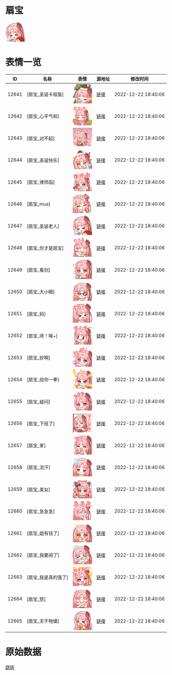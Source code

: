 # 扇宝

<img src="./cover.png" height="60" alt="cover" />

# 表情一览

|ID|名称|表情|源地址|修改时间|
|----|----|----|----|----|
|12641|[扇宝_圣诞卡祖笛]|<img src="./pic/012641_%5B扇宝_圣诞卡祖笛%5D.png" height="60" alt="圣诞卡祖笛"/>|[链接](https://i0.hdslb.com/bfs/garb/item/d894ad8a3918273c182ed421981afaaf119f6f05.png)|2022-12-22 18:40:06|
|12642|[扇宝_心平气和]|<img src="./pic/012642_%5B扇宝_心平气和%5D.png" height="60" alt="心平气和"/>|[链接](https://i0.hdslb.com/bfs/garb/item/bb5c0c06b20b12747783d5e245ccf097a0dc4a76.png)|2022-12-22 18:40:06|
|12643|[扇宝_对不起]|<img src="./pic/012643_%5B扇宝_对不起%5D.png" height="60" alt="对不起"/>|[链接](https://i0.hdslb.com/bfs/garb/item/82534bc467e4bc9f9edc40abcaa8157119d13494.png)|2022-12-22 18:40:06|
|12644|[扇宝_圣诞快乐]|<img src="./pic/012644_%5B扇宝_圣诞快乐%5D.png" height="60" alt="圣诞快乐"/>|[链接](https://i0.hdslb.com/bfs/garb/item/6e802b025b4f8ad12cd71bc1c0575576c0293d43.png)|2022-12-22 18:40:06|
|12645|[扇宝_律师函]|<img src="./pic/012645_%5B扇宝_律师函%5D.png" height="60" alt="律师函"/>|[链接](https://i0.hdslb.com/bfs/garb/item/dca3861f87e79f38014896cc609a79babb6a3347.png)|2022-12-22 18:40:06|
|12646|[扇宝_mua]|<img src="./pic/012646_%5B扇宝_mua%5D.png" height="60" alt="mua"/>|[链接](https://i0.hdslb.com/bfs/garb/item/494c27d6cbe3c35cf47732d41d8923d6701062f8.png)|2022-12-22 18:40:06|
|12647|[扇宝_圣诞老人]|<img src="./pic/012647_%5B扇宝_圣诞老人%5D.png" height="60" alt="圣诞老人"/>|[链接](https://i0.hdslb.com/bfs/garb/item/5ddd73d23a4f3f01e98b147dfbf54bb0d4bbb537.png)|2022-12-22 18:40:06|
|12648|[扇宝_你才是扇宝]|<img src="./pic/012648_%5B扇宝_你才是扇宝%5D.png" height="60" alt="你才是扇宝"/>|[链接](https://i0.hdslb.com/bfs/garb/item/b922722dcd4d69f6942752ca36fdfef051eb991a.png)|2022-12-22 18:40:06|
|12649|[扇宝_看剑]|<img src="./pic/012649_%5B扇宝_看剑%5D.png" height="60" alt="看剑"/>|[链接](https://i0.hdslb.com/bfs/garb/item/12ac274ef33e9d54399bacf17f5395ef8c175c94.png)|2022-12-22 18:40:06|
|12650|[扇宝_大小眼]|<img src="./pic/012650_%5B扇宝_大小眼%5D.png" height="60" alt="大小眼"/>|[链接](https://i0.hdslb.com/bfs/garb/item/e95faa002dce1b0cec97930a21b6b131a2a33ab3.png)|2022-12-22 18:40:06|
|12651|[扇宝_妈]|<img src="./pic/012651_%5B扇宝_妈%5D.png" height="60" alt="妈"/>|[链接](https://i0.hdslb.com/bfs/garb/item/26df98203f22bc1d2e99d65208fc308434677c3c.png)|2022-12-22 18:40:06|
|12652|[扇宝_啧！唉~]|<img src="./pic/012652_%5B扇宝_啧！唉~%5D.png" height="60" alt="啧！唉~"/>|[链接](https://i0.hdslb.com/bfs/garb/item/d069579b0342f9a3524913083034b57f51efe689.png)|2022-12-22 18:40:06|
|12653|[扇宝_妙啊]|<img src="./pic/012653_%5B扇宝_妙啊%5D.png" height="60" alt="妙啊"/>|[链接](https://i0.hdslb.com/bfs/garb/item/3cb2e07c49b5693f867af79f98bcc7b2fb41772f.png)|2022-12-22 18:40:06|
|12654|[扇宝_给你一拳]|<img src="./pic/012654_%5B扇宝_给你一拳%5D.png" height="60" alt="给你一拳"/>|[链接](https://i0.hdslb.com/bfs/garb/item/cae230be9e45c783e71cf5a3ff52ef310e3ba908.png)|2022-12-22 18:40:06|
|12655|[扇宝_疑问]|<img src="./pic/012655_%5B扇宝_疑问%5D.png" height="60" alt="疑问"/>|[链接](https://i0.hdslb.com/bfs/garb/item/8bf2731092a342e25cd98564750907e66915bfa4.png)|2022-12-22 18:40:06|
|12656|[扇宝_下班了]|<img src="./pic/012656_%5B扇宝_下班了%5D.png" height="60" alt="下班了"/>|[链接](https://i0.hdslb.com/bfs/garb/item/6ec7d7a4cfc55184128e17f2a9b3ce8444ba6453.png)|2022-12-22 18:40:06|
|12657|[扇宝_爹]|<img src="./pic/012657_%5B扇宝_爹%5D.png" height="60" alt="爹"/>|[链接](https://i0.hdslb.com/bfs/garb/item/95d7e44b9c445a1972b98aa10c29a1d6c20d9d98.png)|2022-12-22 18:40:06|
|12658|[扇宝_流汗]|<img src="./pic/012658_%5B扇宝_流汗%5D.png" height="60" alt="流汗"/>|[链接](https://i0.hdslb.com/bfs/garb/item/995c7559f1c44e4c60d75fa9a3252e10ad077fc3.png)|2022-12-22 18:40:06|
|12659|[扇宝_美女]|<img src="./pic/012659_%5B扇宝_美女%5D.png" height="60" alt="美女"/>|[链接](https://i0.hdslb.com/bfs/garb/item/79793d9fd69c52abe26f1a5eb3ba11c6ad00421b.png)|2022-12-22 18:40:06|
|12660|[扇宝_急急急]|<img src="./pic/012660_%5B扇宝_急急急%5D.png" height="60" alt="急急急"/>|[链接](https://i0.hdslb.com/bfs/garb/item/fe1d143df03575fe98b5f34fb69b3e71f27637ba.png)|2022-12-22 18:40:06|
|12661|[扇宝_姐有钱了]|<img src="./pic/012661_%5B扇宝_姐有钱了%5D.png" height="60" alt="姐有钱了"/>|[链接](https://i0.hdslb.com/bfs/garb/item/b417d0661c6ed8011fa83098bd107a444f8191a9.png)|2022-12-22 18:40:06|
|12662|[扇宝_我要闹了]|<img src="./pic/012662_%5B扇宝_我要闹了%5D.png" height="60" alt="我要闹了"/>|[链接](https://i0.hdslb.com/bfs/garb/item/893095edd3edb56fb192795a902a331a0d85e0ab.png)|2022-12-22 18:40:06|
|12663|[扇宝_我是真的饿了]|<img src="./pic/012663_%5B扇宝_我是真的饿了%5D.png" height="60" alt="我是真的饿了"/>|[链接](https://i0.hdslb.com/bfs/garb/item/48790434301ff25b8eeb995a21d87be9f850b3d8.png)|2022-12-22 18:40:06|
|12664|[扇宝_怒]|<img src="./pic/012664_%5B扇宝_怒%5D.png" height="60" alt="怒"/>|[链接](https://i0.hdslb.com/bfs/garb/item/3f22580575ea119a3879a47e73c82617a55326d2.png)|2022-12-22 18:40:06|
|12665|[扇宝_天干物燥]|<img src="./pic/012665_%5B扇宝_天干物燥%5D.png" height="60" alt="天干物燥"/>|[链接](https://i0.hdslb.com/bfs/garb/item/2863251ca2efe0778380ba7d9c5278ed80e30bde.png)|2022-12-22 18:40:06|

# 原始数据

[跳转](./raw.json)

